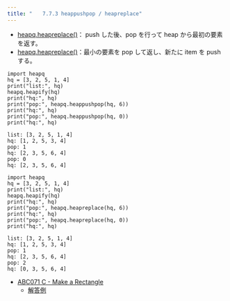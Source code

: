 ```yaml
---
title: "　　7.7.3 heappushpop / heapreplace"
---
```


* [heapq.heapreplace()](https://docs.python.org/ja/3/library/heapq.html#heapq.heappushpop)： push した後、pop を行って heap から最初の要素を返す。
* [heapq.heapreplace()](https://docs.python.org/ja/3/library/heapq.html#heapq.heapreplace)：最小の要素を pop して返し、新たに item を push する。

```python:サンプルコード
import heapq
hq = [3, 2, 5, 1, 4]
print("list:", hq)
heapq.heapify(hq)
print("hq:", hq)
print("pop:", heapq.heappushpop(hq, 6))
print("hq:", hq)
print("pop:", heapq.heappushpop(hq, 0))
print("hq:", hq)
```

```text:実行結果
list: [3, 2, 5, 1, 4]
hq: [1, 2, 5, 3, 4]
pop: 1
hq: [2, 3, 5, 6, 4]
pop: 0
hq: [2, 3, 5, 6, 4]
```

```python:サンプルコード
import heapq
hq = [3, 2, 5, 1, 4]
print("list:", hq)
heapq.heapify(hq)
print("hq:", hq)
print("pop:", heapq.heapreplace(hq, 6))
print("hq:", hq)
print("pop:", heapq.heapreplace(hq, 0))
print("hq:", hq)
```

```text:実行結果
list: [3, 2, 5, 1, 4]
hq: [1, 2, 5, 3, 4]
pop: 1
hq: [2, 3, 5, 6, 4]
pop: 2
hq: [0, 3, 5, 6, 4]
```

- [ABC071 C - Make a Rectangle](https://atcoder.jp/contests/abc071/tasks/arc081_a)
    - [解答例](https://atcoder.jp/contests/abc071/submissions/36457005)
